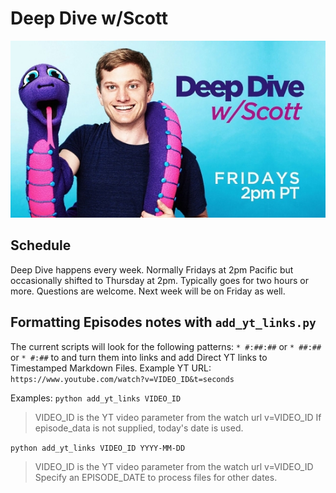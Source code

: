 # Deep Dive w/Scott

![Deep Dive w/Scott](images/deepdive.jpg)

## Schedule
Deep Dive happens every week. Normally Fridays at 2pm Pacific but occasionally shifted to Thursday at 2pm. Typically goes for two hours or more. Questions are welcome. Next week will be on Friday as well.

## Formatting Episodes notes with `add_yt_links.py`

The current scripts will look for the following patterns:
`* #:##:##` or `* ##:##` or `* #:##` to and turn them into links and add
Direct YT links to Timestamped Markdown Files.
Example YT URL: `https://www.youtube.com/watch?v=VIDEO_ID&t=seconds`

Examples:
`python add_yt_links VIDEO_ID`
>VIDEO_ID is the YT video parameter from the watch url v=VIDEO_ID
If episode_data is not supplied, today's date is used.

`python add_yt_links VIDEO_ID YYYY-MM-DD`
> VIDEO_ID is the YT video parameter from the watch url v=VIDEO_ID
Specify an EPISODE_DATE to process files for other dates.
